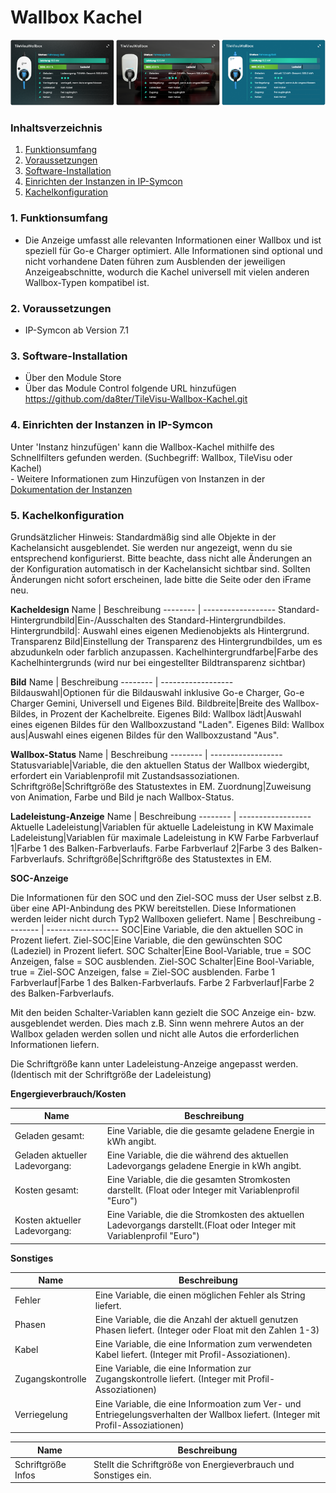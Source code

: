 # Wallbox Kachel
![Wallbox-Kachel](https://github.com/da8ter/images/blob/main/wallbox.png)

### Inhaltsverzeichnis

1. [Funktionsumfang](#1-funktionsumfang)
2. [Voraussetzungen](#2-voraussetzungen)
3. [Software-Installation](#3-software-installation)
4. [Einrichten der Instanzen in IP-Symcon](#4-einrichten-der-instanzen-in-ip-symcon)
5. [Kachelkonfiguration](#5-Kachelkonfiguration)

### 1. Funktionsumfang

* Die Anzeige umfasst alle relevanten Informationen einer Wallbox und ist speziell für Go-e Charger optimiert. Alle Informationen sind optional und nicht vorhandene Daten führen zum Ausblenden der jeweiligen Anzeigeabschnitte, wodurch die Kachel universell mit vielen anderen Wallbox-Typen kompatibel ist. 

### 2. Voraussetzungen

- IP-Symcon ab Version 7.1

### 3. Software-Installation

* Über den Module Store
* Über das Module Control folgende URL hinzufügen
https://github.com/da8ter/TileVisu-Wallbox-Kachel.git


### 4. Einrichten der Instanzen in IP-Symcon

 Unter 'Instanz hinzufügen' kann die Wallbox-Kachel mithilfe des Schnellfilters gefunden werden. (Suchbegriff: Wallbox, TileVisu oder Kachel)  
	- Weitere Informationen zum Hinzufügen von Instanzen in der [Dokumentation der Instanzen](https://www.symcon.de/service/dokumentation/konzepte/instanzen/#Instanz_hinzufügen)

### 5. Kachelkonfiguration

Grundsätzlicher Hinweis:
Standardmäßig sind alle Objekte in der Kachelansicht ausgeblendet. Sie werden nur angezeigt, wenn du sie entsprechend konfigurierst. Bitte beachte, dass nicht alle Änderungen an der Konfiguration automatisch in der Kachelansicht sichtbar sind. Sollten Änderungen nicht sofort erscheinen, lade bitte die Seite oder den iFrame neu.

__Kacheldesign__
Name     | Beschreibung
-------- | ------------------
Standard-Hintergrundbild|Ein-/Ausschalten des Standard-Hintergrundbildes.
Hintergrundbild|: Auswahl eines eigenen Medienobjekts als Hintergrund.
Transparenz Bild|Einstellung der Transparenz des Hintergrundbildes, um es abzudunkeln oder farblich anzupassen. 
Kachelhintergrundfarbe|Farbe des Kachelhintergrunds (wird nur bei eingestellter Bildtransparenz sichtbar)

__Bild__
Name     | Beschreibung
-------- | ------------------
Bildauswahl|Optionen für die Bildauswahl inklusive Go-e Charger, Go-e Charger Gemini, Universell und Eigenes Bild.
Bildbreite|Breite des Wallbox-Bildes, in Prozent der Kachelbreite.
Eigenes Bild: Wallbox lädt|Auswahl eines eigenen Bildes für den Wallboxzustand "Laden".
Eigenes Bild: Wallbox aus|Auswahl eines eigenen Bildes für den Wallboxzustand "Aus".

__Wallbox-Status__
Name     | Beschreibung
-------- | ------------------
Statusvariable|Variable, die den aktuellen Status der Wallbox wiedergibt, erfordert ein Variablenprofil mit Zustandsassoziationen.
Schriftgröße|Schriftgröße des Statustextes in EM.
Zuordnung|Zuweisung von Animation, Farbe und Bild je nach Wallbox-Status.

__Ladeleistung-Anzeige__
Name     | Beschreibung
-------- | ------------------
Aktuelle Ladeleistung|Variablen für aktuelle Ladeleistung in KW
Maximale Ladeleistung|Variablen für maximale Ladeleistung in KW
Farbe Farbverlauf 1|Farbe 1 des Balken-Farbverlaufs.
Farbe Farbverlauf 2|Farbe 3 des Balken-Farbverlaufs.
Schriftgröße|Schriftgröße des Statustextes in EM.

__SOC-Anzeige__

Die Informationen für den SOC und den Ziel-SOC muss der User selbst z.B. über eine API-Anbindung des PKW bereitstellen. Diese Informationen werden leider nicht durch Typ2 Wallboxen geliefert.
Name     | Beschreibung
-------- | ------------------
SOC|Eine Variable, die den aktuellen SOC in Prozent liefert.
Ziel-SOC|Eine Variable, die den gewünschten SOC (Ladeziel) in Prozent liefert.
SOC Schalter|Eine Bool-Variable, true = SOC Anzeigen, false = SOC ausblenden.
Ziel-SOC Schalter|Eine Bool-Variable, true = Ziel-SOC Anzeigen, false = Ziel-SOC ausblenden.
Farbe 1 Farbverlauf|Farbe 1 des Balken-Farbverlaufs.
Farbe 2 Farbverlauf|Farbe 2 des Balken-Farbverlaufs.

Mit den beiden Schalter-Variablen kann gezielt die SOC Anzeige ein- bzw. ausgeblendet werden. Dies mach z.B. Sinn wenn mehrere Autos an der Wallbox geladen werden sollen und nicht alle Autos die erforderlichen Informationen liefern.

Die Schriftgröße kann unter Ladeleistung-Anzeige angepasst werden. (Identisch mit der Schriftgröße der Ladeleistung)

__Engergieverbrauch/Kosten__

Name     | Beschreibung
-------- | ------------------
Geladen gesamt:|Eine Variable, die die gesamte geladene Energie in kWh angibt.
Geladen aktueller Ladevorgang:|Eine Variable, die die während des aktuellen Ladevorgangs geladene Energie in kWh angibt.
Kosten gesamt:|Eine Variable, die die gesamten Stromkosten darstellt. (Float oder Integer mit Variablenprofil "Euro")
Kosten aktueller Ladevorgang:|Eine Variable, die die Stromkosten des aktuellen Ladevorgangs darstellt.(Float oder Integer mit Variablenprofil "Euro")

__Sonstiges__

Name     | Beschreibung
-------- | ------------------
Fehler|Eine Variable, die einen möglichen Fehler als String liefert.
Phasen|Eine Variable, die die Anzahl der aktuell genutzen Phasen liefert. (Integer oder Float mit den Zahlen 1-3)
Kabel|Eine Variable, die eine Information zum verwendeten Kabel liefert. (Integer mit Profil-Assoziationen).
Zugangskontrolle|Eine Variable, die eine Information zur Zugangskontrolle liefert. (Integer mit Profil-Assoziationen) 
Verriegelung|Eine Variable, die eine Informoation zum Ver- und Entriegelungsverhalten der Wallbox liefert. (Integer mit Profil-Assoziationen)

Name     | Beschreibung
-------- | ------------------
Schriftgröße Infos|Stellt die Schriftgröße von Energieverbrauch und Sonstiges ein.
